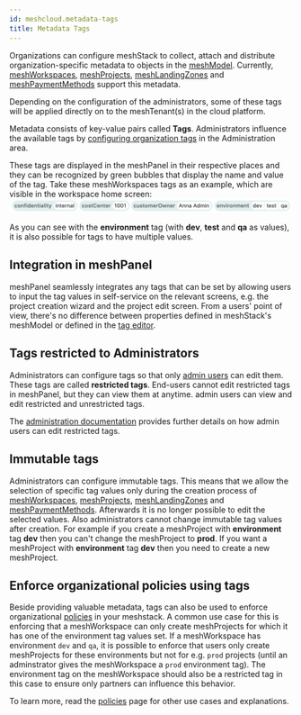 ```yaml
---
id: meshcloud.metadata-tags
title: Metadata Tags
---
```


Organizations can configure meshStack to collect, attach and distribute organization-specific metadata
to objects in the [meshModel](meshcloud.index.md). Currently, [meshWorkspaces](meshcloud.workspace.md), [meshProjects](meshcloud.project.md), [meshLandingZones](meshcloud.landing-zones.md) and [meshPaymentMethods](./meshcloud.payment-methods.md) support this metadata.

Depending on the configuration of the administrators, some of these tags will be applied directly on to the meshTenant(s) in the cloud platform.

Metadata consists of key-value pairs called **Tags**. Administrators influence the available tags by [configuring organization tags](meshstack.metadata-tags.md) in the Administration area.

These tags are displayed in the meshPanel in their respective places and they can be recognized by green bubbles that display the name and value of the tag. Take these meshWorkspaces tags as an example, which are visible in the workspace home screen:
![Example Tags](assets/metadata_tags/mesh_workspace_example_tags.png)

As you can see with the **environment** tag (with **dev**, **test** and **qa** as values), it is also possible for tags to have multiple values.

## Integration in meshPanel

meshPanel seamlessly integrates any tags that can be set by allowing users to input the tag values in self-service on the relevant screens, e.g. the project creation wizard and the project edit screen. From a users' point of view, there's no difference between properties defined in meshStack's meshModel or defined in the [tag editor](meshstack.metadata-tags.md).

## Tags restricted to Administrators

Administrators can configure tags so that only [admin users](./administration.index.md) can edit them. These tags are called **restricted tags**. End-users cannot edit restricted tags in meshPanel, but they can view them at anytime. admin users can view and edit restricted and unrestricted tags.

The [administration documentation](./administration.index.md) provides further details on how admin users can edit restricted tags.

## Immutable tags

Administrators can configure immutable tags. This means that we allow the selection of specific tag values only during the creation process of [meshWorkspaces](meshcloud.workspace.md), [meshProjects](meshcloud.project.md), [meshLandingZones](meshcloud.landing-zones.md) and [meshPaymentMethods](./meshcloud.payment-methods.md). Afterwards it is no longer possible to edit the selected values. Also administrators cannot change immutable tag values after creation.
For example if you create a meshProject with **environment** tag **dev** then you can't change the meshProject to **prod**. If you want a meshProject with **environment** tag **dev** then you need to create a new meshProject.

## Enforce organizational policies using tags

Beside providing valuable metadata, tags can also be used to enforce organizational [policies](meshcloud.policies.md) in your meshstack. A common use case for this is enforcing that a meshWorkspace can only create meshProjects for which it has one of the environment tag values set. If a meshWorkspace has environment `dev` and `qa`, it is possible to enforce that users only create meshProjects for these environments but not for e.g. `prod` projects (until an adminstrator gives the meshWorkspace a `prod` environment tag). The environment tag on the meshWorkspace should also be a restricted tag in this case to ensure only partners can influence this behavior.

To learn more, read the [policies](./meshcloud.policies.md) page for other use cases and explanations.

